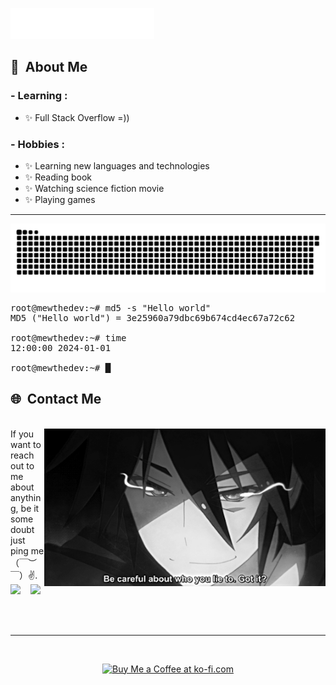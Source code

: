 <img src="./assets/header.svg"></img>

## :space_invader: &nbsp;About Me

### - Learning :

- ✨ Full Stack Overflow =))

### - Hobbies :

- ✨ Learning new languages and technologies
- ✨ Reading book
- ✨ Watching science fiction movie
- ✨ Playing games
<hr>
<picture>
  <source media="(prefers-color-scheme: dark)" srcset="https://raw.githubusercontent.com/MeewMeew/MeewMeew/snk/snk-dark.svg">
  <source media="(prefers-color-scheme: light)" srcset="https://raw.githubusercontent.com/MeewMeew/MeewMeew/snk/snk.svg">
  <img alt="github contribution grid snake animation" src="https://raw.githubusercontent.com/MeewMeew/MeewMeew/snk/snk.svg">
</picture>

<pre><samp>root@mewthedev:~# <kbd>md5 -s "Hello world"</kbd>
MD5 ("Hello world") = 3e25960a79dbc69b674cd4ec67a72c62

root@mewthedev:~# <kbd>time</kbd>
12:00:00 2024-01-01

root@mewthedev:~# █</samp></pre>

## 🌐 &nbsp;Contact Me

<p>
  <br>
  <img hight="320" width="450" align="right" alt="GIF" src="assets/lie.gif">
  If you want to reach out to me about anything, be it some doubt just ping me （￣︶￣）✌️.
  <br>
  <a href="https://www.instagram.com/mewthedev/"><img src="https://img.shields.io/badge/instagram-%23dc2743.svg?&style=for-the-badge&logo=instagram&logoColor=white" /></a>&nbsp;&nbsp;&nbsp;
  <a href="https://www.facebook.com/MeewMeewDev"><img src="https://img.shields.io/badge/facebook-%233B5998.svg?&style=for-the-badge&logo=facebook&logoColor=white" /></a>&nbsp;&nbsp;
</p>
<br>
<hr/>
<br>
<p align="center">
 <a href="https://ko-fi.com/mewdevpro">
   <img src="https://ko-fi.com/img/githubbutton_sm.svg" alt="Buy Me a Coffee at ko-fi.com" data-canonical-src="https://ko-fi.com/img/githubbutton_sm.svg" style="max-width: 100%;">
 </a>
</p>
